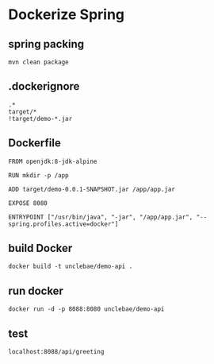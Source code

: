 # Dockerize Spring

## spring packing

```$xslt
mvn clean package
```

## .dockerignore

```$xslt
.*
target/*
!target/demo-*.jar
```

## Dockerfile

```$xslt
FROM openjdk:8-jdk-alpine

RUN mkdir -p /app

ADD target/demo-0.0.1-SNAPSHOT.jar /app/app.jar

EXPOSE 8080

ENTRYPOINT ["/usr/bin/java", "-jar", "/app/app.jar", "--spring.profiles.active=docker"]
```

## build Docker 

```$xslt
docker build -t unclebae/demo-api .
```

## run docker

```$xslt
docker run -d -p 8088:8080 unclebae/demo-api
```

## test

```$xslt
localhost:8088/api/greeting
```